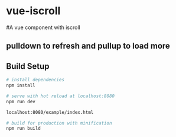 # vue-iscroll

#A vue component with iscroll 

## pulldown to refresh and pullup to load more

## Build Setup

``` bash
# install dependencies
npm install

# serve with hot reload at localhost:8080
npm run dev

localhost:8080/example/index.html

# build for production with minification
npm run build
```


